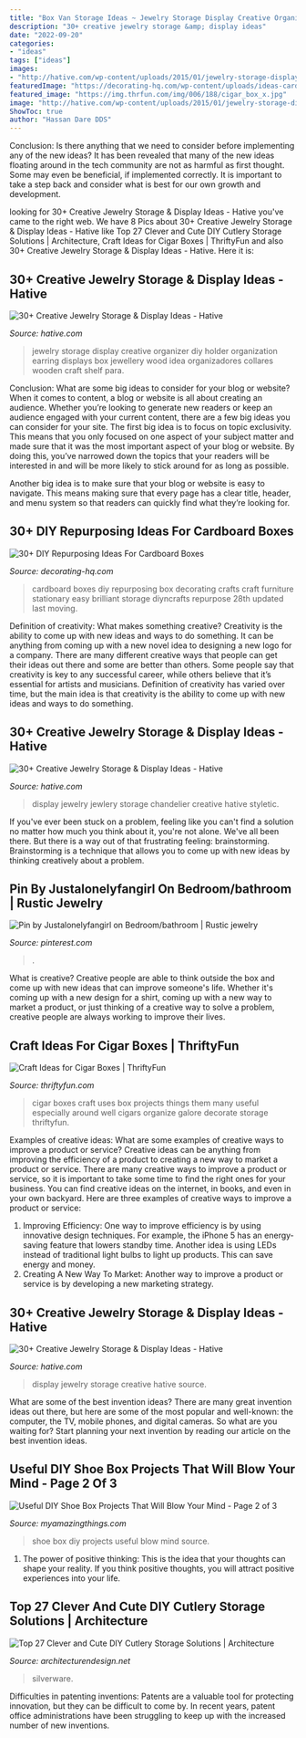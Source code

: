 ```yaml
---
title: "Box Van Storage Ideas ~ Jewelry Storage Display Creative Organizer Diy Holder Organization Earring Displays Box Jewellery Wood Idea Organizadores Collares Wooden Craft Shelf Para"
description: "30+ creative jewelry storage &amp; display ideas"
date: "2022-09-20"
categories:
- "ideas"
tags: ["ideas"]
images:
- "http://hative.com/wp-content/uploads/2015/01/jewelry-storage-display-ideas/25-jewelry-storage-display-ideas.jpg"
featuredImage: "https://decorating-hq.com/wp-content/uploads/ideas-cardboard-boxes-27.jpg"
featured_image: "https://img.thrfun.com/img/006/188/cigar_box_x.jpg"
image: "http://hative.com/wp-content/uploads/2015/01/jewelry-storage-display-ideas/25-jewelry-storage-display-ideas.jpg"
ShowToc: true
author: "Hassan Dare DDS"
---
```



Conclusion: Is there anything that we need to consider before implementing any of the new ideas?
It has been revealed that many of the new ideas floating around in the tech community are not as harmful as first thought. Some may even be beneficial, if implemented correctly. It is important to take a step back and consider what is best for our own growth and development.

	

		
looking for 30+ Creative Jewelry Storage &amp; Display Ideas - Hative you've came to the right web. We have 8 Pics about 30+ Creative Jewelry Storage &amp; Display Ideas - Hative like Top 27 Clever and Cute DIY Cutlery Storage Solutions | Architecture, Craft Ideas for Cigar Boxes | ThriftyFun and also 30+ Creative Jewelry Storage &amp; Display Ideas - Hative. Here it is:
		
    
## 30+ Creative Jewelry Storage &amp; Display Ideas - Hative

<img loading=lazy src="http://hative.com/wp-content/uploads/2015/01/jewelry-storage-display-ideas/25-jewelry-storage-display-ideas.jpg" onerror="this.onerror=null;this.src='https://tse1.mm.bing.net/th?id=OIP.2d8TlFESoVRosgNBgj1dKQHaJ4&amp;pid=15.1';" alt="30+ Creative Jewelry Storage &amp; Display Ideas - Hative">

_Source: hative.com_

>jewelry storage display creative organizer diy holder organization earring displays box jewellery wood idea organizadores collares wooden craft shelf para. 

	

Conclusion: What are some big ideas to consider for your blog or website?
When it comes to content, a blog or website is all about creating an audience. Whether you’re looking to generate new readers or keep an audience engaged with your current content, there are a few big ideas you can consider for your site. 
The first big idea is to focus on topic exclusivity. This means that you only focused on one aspect of your subject matter and made sure that it was the most important aspect of your blog or website. By doing this, you’ve narrowed down the topics that your readers will be interested in and will be more likely to stick around for as long as possible. 

Another big idea is to make sure that your blog or website is easy to navigate. This means making sure that every page has a clear title, header, and menu system so that readers can quickly find what they’re looking for.

    
## 30+ DIY Repurposing Ideas For Cardboard Boxes

<img loading=lazy src="https://decorating-hq.com/wp-content/uploads/ideas-cardboard-boxes-27.jpg" onerror="this.onerror=null;this.src='https://tse3.mm.bing.net/th?id=OIP.2Z6igAtJrl1Fc2cYJMujGgHaKb&amp;pid=15.1';" alt="30+ DIY Repurposing Ideas For Cardboard Boxes">

_Source: decorating-hq.com_

>cardboard boxes diy repurposing box decorating crafts craft furniture stationary easy brilliant storage diyncrafts repurpose 28th updated last moving. 

	

Definition of creativity: What makes something creative?
Creativity is the ability to come up with new ideas and ways to do something. It can be anything from coming up with a new novel idea to designing a new logo for a company. There are many different creative ways that people can get their ideas out there and some are better than others. Some people say that creativity is key to any successful career, while others believe that it’s essential for artists and musicians. Definition of creativity has varied over time, but the main idea is that creativity is the ability to come up with new ideas and ways to do something.

    
## 30+ Creative Jewelry Storage &amp; Display Ideas - Hative

<img loading=lazy src="https://hative.com/wp-content/uploads/2015/01/jewelry-storage-display-ideas/11-jewlery-chandelier.jpg" onerror="this.onerror=null;this.src='https://tse1.mm.bing.net/th?id=OIP.jU2oZg172jR3Bp5ZVBgEWAHaKb&amp;pid=15.1';" alt="30+ Creative Jewelry Storage &amp; Display Ideas - Hative">

_Source: hative.com_

>display jewelry jewlery storage chandelier creative hative styletic. 

	

If you've ever been stuck on a problem, feeling like you can't find a solution no matter how much you think about it, you're not alone. We've all been there. But there is a way out of that frustrating feeling: brainstorming. Brainstorming is a technique that allows you to come up with new ideas by thinking creatively about a problem.

    
## Pin By Justalonelyfangirl On Bedroom/bathroom | Rustic Jewelry

<img loading=lazy src="https://i.pinimg.com/736x/9e/e6/6f/9ee66feb1c091b4db161b00affaa2405.jpg" onerror="this.onerror=null;this.src='https://tse1.mm.bing.net/th?id=OIP.hfTkU9YNu1V9zZ7baSRxLAHaNL&amp;pid=15.1';" alt="Pin by Justalonelyfangirl on Bedroom/bathroom | Rustic jewelry">

_Source: pinterest.com_

>. 

	

What is creative?
Creative people are able to think outside the box and come up with new ideas that can improve someone's life. Whether it's coming up with a new design for a shirt, coming up with a new way to market a product, or just thinking of a creative way to solve a problem, creative people are always working to improve their lives.

    
## Craft Ideas For Cigar Boxes | ThriftyFun

<img loading=lazy src="https://img.thrfun.com/img/006/188/cigar_box_x.jpg" onerror="this.onerror=null;this.src='https://tse1.mm.bing.net/th?id=OIP.d2_u9oKA97bfBM3qefA6VAHaLG&amp;pid=15.1';" alt="Craft Ideas for Cigar Boxes | ThriftyFun">

_Source: thriftyfun.com_

>cigar boxes craft uses box projects things them many useful especially around well cigars organize galore decorate storage thriftyfun. 

	

Examples of creative ideas: What are some examples of creative ways to improve a product or service?
Creative ideas can be anything from improving the efficiency of a product to creating a new way to market a product or service. There are many creative ways to improve a product or service, so it is important to take some time to find the right ones for your business. You can find creative ideas on the internet, in books, and even in your own backyard. Here are three examples of creative ways to improve a product or service: 
1. Improving Efficiency: One way to improve efficiency is by using innovative design techniques. For example, the iPhone 5 has an energy-saving feature that lowers standby time. Another idea is using LEDs instead of traditional light bulbs to light up products. This can save energy and money. 
2. Creating A New Way To Market: Another way to improve a product or service is by developing a new marketing strategy.

    
## 30+ Creative Jewelry Storage &amp; Display Ideas - Hative

<img loading=lazy src="https://hative.com/wp-content/uploads/2015/01/jewelry-storage-display-ideas/23-jewelry-storage-display-ideas.jpg" onerror="this.onerror=null;this.src='https://tse3.mm.bing.net/th?id=OIP.LPKGC8hr1pSww3KTs6GAxwHaL7&amp;pid=15.1';" alt="30+ Creative Jewelry Storage &amp; Display Ideas - Hative">

_Source: hative.com_

>display jewelry storage creative hative source. 

	

What are some of the best invention ideas?
There are many great invention ideas out there, but here are some of the most popular and well-known: the computer, the TV, mobile phones, and digital cameras. So what are you waiting for? Start planning your next invention by reading our article on the best invention ideas.

    
## Useful DIY Shoe Box Projects That Will Blow Your Mind - Page 2 Of 3

<img loading=lazy src="http://myamazingthings.com/wp-content/uploads/2016/11/620x0.jpg" onerror="this.onerror=null;this.src='https://tse3.mm.bing.net/th?id=OIP.xzXI6faDsGwLlgWiR68rogHaK5&amp;pid=15.1';" alt="Useful DIY Shoe Box Projects That Will Blow Your Mind - Page 2 of 3">

_Source: myamazingthings.com_

>shoe box diy projects useful blow mind source. 

	

1. The power of positive thinking: This is the idea that your thoughts can shape your reality. If you think positive thoughts, you will attract positive experiences into your life.

    
## Top 27 Clever And Cute DIY Cutlery Storage Solutions | Architecture

<img loading=lazy src="https://cdn.architecturendesign.net/wp-content/uploads/2015/05/AD-Cutlery-Storage-Ideas-13.jpg" onerror="this.onerror=null;this.src='https://tse3.mm.bing.net/th?id=OIP.J9QzUChzaSQNPq2LgMppbgHaLO&amp;pid=15.1';" alt="Top 27 Clever and Cute DIY Cutlery Storage Solutions | Architecture">

_Source: architecturendesign.net_

>silverware. 

	

Difficulties in patenting inventions:
Patents are a valuable tool for protecting innovation, but they can be difficult to come by. In recent years, patent office administrations have been struggling to keep up with the increased number of new inventions.

